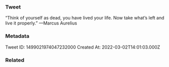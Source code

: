 ### Tweet
“Think of yourself as dead, you have lived your life. Now take what’s left and live it properly.” —Marcus Aurelius

### Metadata
Tweet ID: 1499021974047232000
Created At: 2022-03-02T14:01:03.000Z

### Related

